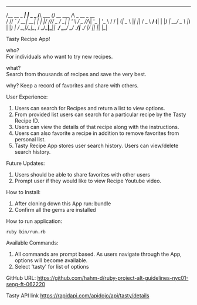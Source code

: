 

 _____          _           __           _              _               
/__   \__ _ ___| |_ _   _  /__\ ___  ___(_)_ __   ___  /_\  _ __  _ __  
  / /\/ _` / __| __| | | |/ \/// _ \/ __| | '_ \ / _ \//_\\| '_ \| '_ \ 
 / / | (_| \__ \ |_| |_| / _  \  __/ (__| | |_) |  __/  _  \ |_) | |_) |
 \/   \__,_|___/\__|\__, \/ \_/\___|\___|_| .__/ \___\_/ \_/ .__/| .__/ 
                    |___/                 |_|              |_|   |_|    



Tasty Recipe App!

who?  
For individuals who want to try new recipes.

what?  
Search from thousands of recipes and save the very best.

why?
Keep a record of favorites and share with others.



User Experience: 

1.  Users can search for Recipes and return a list to view options.
2.  From provided list users can search for a particular recipe by the Tasty Recipe ID.
3.  Users can view the details of that recipe along with the instructions. 
4.  Users can also favorite a recipe in addition to remove favorites from personal list.
5.  Tasty Recipe App stores user search history. Users can view/delete search history. 

Future Updates: 

1. Users should be able to share favorites with other users
2. Prompt user if they would like to view Recipe Youtube video. 



How to Install: 
  1. After cloning down this App run: bundle
  2. Confirm all the gems are installed

How to run application: 
  <pre><code>ruby bin/run.rb</code></pre> 


Available Commands:
 1. All commands are prompt based. As users navigate through the App, options will become
 available. 
 2. Select 'tasty' for list of options


GitHub
URL: https://github.com/hahm-d/ruby-project-alt-guidelines-nyc01-seng-ft-062220


Tasty API link 
https://rapidapi.com/apidojo/api/tasty/details
